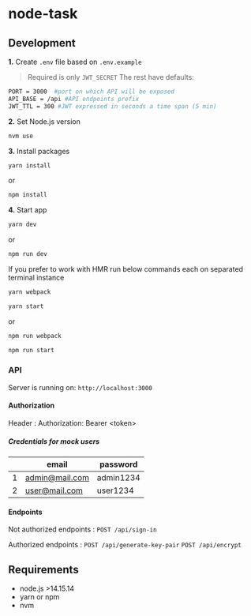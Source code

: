 # node-task

## Development

**1.** Create `.env` file based on `.env.example`
> Required is only `JWT_SECRET`
> The rest have defaults:

```sh
PORT = 3000  #port on which API will be exposed
API_BASE = /api #API endpoints prefix
JWT_TTL = 300 #JWT expressed in seconds a time span (5 min)
```

**2.** Set Node.js version

```sh
nvm use
```

**3.** Install packages

```sh
yarn install
```

or

```sh
npm install
```

**4.** Start app

```sh
yarn dev
```

or

```sh
npm run dev
```

If you prefer to work with HMR run below commands each on separated terminal instance

```sh
yarn webpack

yarn start
```

or

```sh
npm run webpack

npm run start
```

### API

Server is running on: `http://localhost:3000`

#### Authorization

Header
  : Authorization: Bearer \<token>

##### Credentials for mock users

|       | email          | password  |
| :---: | -------------- | --------- |
|   1   | admin@mail.com | admin1234 |
|   2   | user@mail.com  | user1234  |

#### Endpoints

Not authorized endpoints
  : `POST /api/sign-in`

Authorized endpoints
  : `POST /api/generate-key-pair`
    `POST /api/encrypt`

## Requirements

* node.js >14.15.14
* yarn or npm
* nvm
